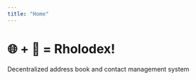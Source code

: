 ```yaml
---
title: "Home"
---
```


# 🌐 + 📇 = Rholodex!
Decentralized address book and contact management system
